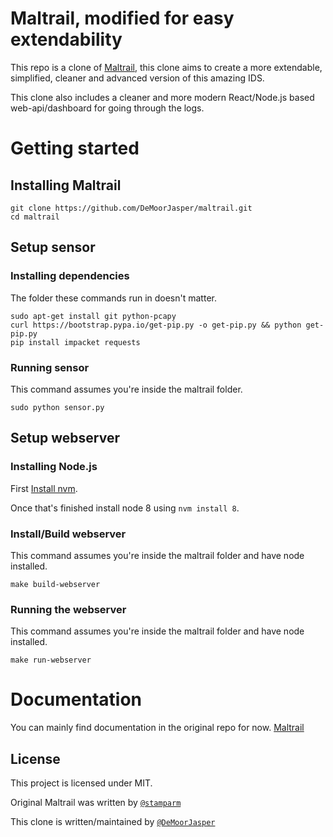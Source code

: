 # Maltrail, modified for easy extendability

This repo is a clone of [Maltrail](https://github.com/stamparm/Maltrail), this clone aims to create a more extendable, simplified, cleaner and advanced version of this amazing IDS.

This clone also includes a cleaner and more modern React/Node.js based web-api/dashboard for going through the logs.

# Getting started

## Installing Maltrail 

```shell
git clone https://github.com/DeMoorJasper/maltrail.git
cd maltrail
```

## Setup sensor

### Installing dependencies

The folder these commands run in doesn't matter.

```shell
sudo apt-get install git python-pcapy
curl https://bootstrap.pypa.io/get-pip.py -o get-pip.py && python get-pip.py
pip install impacket requests
```

### Running sensor

This command assumes you're inside the maltrail folder.

```shell
sudo python sensor.py
```

## Setup webserver

### Installing Node.js

First [Install nvm](https://github.com/creationix/nvm#installation).

Once that's finished install node 8 using `nvm install 8`.

### Install/Build webserver

This command assumes you're inside the maltrail folder and have node installed.

```shell
make build-webserver
```

### Running the webserver

This command assumes you're inside the maltrail folder and have node installed.

```shell
make run-webserver
```

# Documentation

You can mainly find documentation in the original repo for now. [Maltrail](https://github.com/stamparm/Maltrail)

## License

This project is licensed under MIT.

Original Maltrail was written by [`@stamparm`](https://github.com/stamparm)

This clone is written/maintained by [`@DeMoorJasper`](https://github.com/DeMoorJasper)